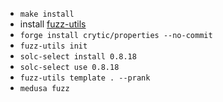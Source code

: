 - `make install`
- install [fuzz-utils](https://github.com/crytic/fuzz-utils)
- `forge install crytic/properties --no-commit`
- `fuzz-utils init`
- `solc-select install 0.8.18`
- `solc-select use 0.8.18`
- `fuzz-utils template . --prank`
- `medusa fuzz`
